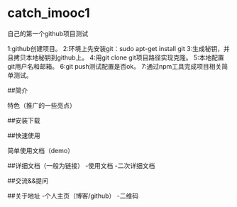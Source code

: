 # catch_imooc1
自己的第一个github项目测试

1:github创建项目。
2:环境上先安装git：sudo apt-get install git
3:生成秘钥，并且拷贝本地秘钥到github上。
4:用git clone git项目路径实现克隆。
5:本地配置git用户名和邮箱。
6:git push测试配置是否ok。
7:通过npm工具完成项目相关简单测试。


##简介

特色（推广的一些亮点）

##安装下载

##快速使用

简单使用文档（demo）

##详细文档（一般为链接）
-使用文档
-二次详细文档

##交流&&提问

##关于地址
-个人主页（博客/github）
-二维码
